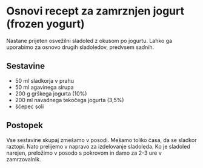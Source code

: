 # Osnovi recept za zamrznjen jogurt (frozen yogurt)

Nastane prijeten osvežilni sladoled z okusom po jogurtu. Lahko ga uporabimo za osnovo drugih sladoledov, predvsem sadnih.

## Sestavine

 * 50 ml sladkorja v prahu
 * 50 ml agavinega sirupa
 * 200 g grškega jogurta (10%)
 * 200 ml navadnega tekočega jogurta (3,5%)
 * ščepec soli

## Postopek
 
Vse sestavine skupaj zmešamo v posodi. Mešamo toliko časa, da se sladkor raztopi. Nato prelijemo v napravo za izdelovanje sladoleda. Ko je sladoled narejen, preložimo v posodo s pokrovom in damo za 2-3 ure v zamrzovalnik.
